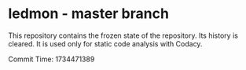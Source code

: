 # ledmon - master branch

This repository contains the frozen state of the repository.
Its history is cleared. It is used only for static code
analysis with Codacy.

Commit Time: 1734471389